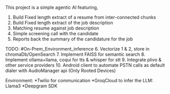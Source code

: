 This project is a simple agentic AI featuring,
1. Build Fixed length extract of a resume from inter-connected chunks
2. Build Fixed length extract of the job description
3. Matching resume against job description
4. Simple screening call with the candidate
5. Reports back the summary of the candidature for the job

TODO:
#On-Prem_Environment_inference
6. Vectorize 1 & 2, store in chromaDb/OpenSearch
7. Implement FAISS for semantic search
8. Implement ollama+llama, coqui for tts & whisper for stt
9. Integrate plivo & other service providers
10. Android client to automate PSTN calls as default dialer with AudioManager api (Only Rooted Devices)

Environment:
*Twilio for communication
*GroqCloud to infer the LLM: Llama3
*Deepgram SDK

